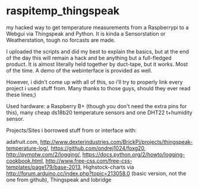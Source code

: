 # raspitemp_thingspeak
my hacked way to get temperature measurements from a Raspberrypi to a Webgui via Thingspeak and Python. It is kinda a Sensorstation or Weatherstation, tough no forcasts are made. 

I uploaded the scripts and did my best to explain the basics, but at the end of the day this will remain a hack and be anything but a full-fledged product. It is almost literally held together by duct-tape, but it works. Most of the time.
A demo of the webinterface is provided as well.

However, i didn't come up with all of this, so i'll try to properly link every project i used stuff from. Many thanks to those guys, should they ever read these lines;)

Used hardware: a Raspberry B+ (though you don't need the extra pins for this), many cheap ds18b20 temperature sensors and one DHT22 t+humidity sensor.


Projects/Sites i borrowed stuff from or interface with:

adafruit.com, http://www.dexterindustries.com/BrickPi/projects/thingspeak-temperature-log/,
https://github.com/ondrej1024/foxg20,
http://pymotw.com/2/logging/,
https://docs.python.org/2/howto/logging-cookbook.html,
http://www.free-css.com/free-css-templates/page179/base-2013,
Highstock-charts via http://forum.arduino.cc/index.php?topic=213058.0 (basic version, not the one from github),
Thingspeak and Iobridge
